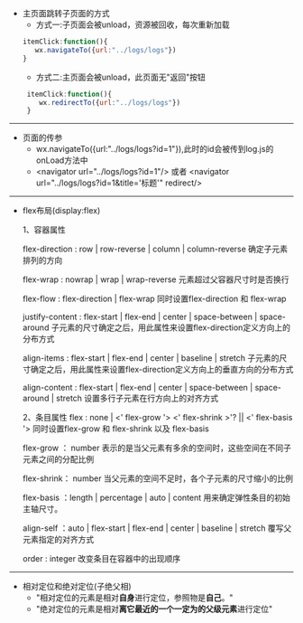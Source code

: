 - 主页面跳转子页面的方式
    - 方式一:子页面会被unload，资源被回收，每次重新加载
     ```js
     itemClick:function(){
        wx.navigateTo({url:"../logs/logs"})
     }
    
     ```
    - 方式二:主页面会被unload，此页面无"返回"按钮
    ```js
     itemClick:function(){
        wx.redirectTo({url:"../logs/logs"})
     }

    ```
---
- 页面的传参
    - wx.navigateTo({url:"../logs/logs?id=1"}),此时的id会被传到log.js的onLoad方法中
    - \<navigator url="../logs/logs?id=1"/> 或者 \<navigator url="../logs/logs?id=1&title='标题'" redirect/>
    
---
- flex布局(display:flex)

    1、容器属性

    flex-direction : row | row-reverse | column | column-reverse
    确定子元素排列的方向

    flex-wrap : nowrap | wrap | wrap-reverse
    元素超过父容器尺寸时是否换行

    flex-flow : flex-direction | flex-wrap
    同时设置flex-direction 和 flex-wrap

    justify-content : flex-start | flex-end | center | space-between | space-around
    子元素的尺寸确定之后，用此属性来设置flex-direction定义方向上的分布方式

    align-items : flex-start | flex-end | center | baseline | stretch
    子元素的尺寸确定之后，用此属性来设置flex-direction定义方向上的垂直方向的分布方式

    align-content : flex-start | flex-end | center | space-between | space-around | stretch
    设置多行子元素在行方向上的对齐方式

    2、条目属性
    flex : none | <' flex-grow '> <' flex-shrink >'? || <' flex-basis '>
    同时设置flex-grow 和 flex-shrink 以及 flex-basis

    flex-grow ： number
    表示的是当父元素有多余的空间时，这些空间在不同子元素之间的分配比例

    flex-shrink： number
    当父元素的空间不足时，各个子元素的尺寸缩小的比例

    flex-basis ：length | percentage | auto | content
    用来确定弹性条目的初始主轴尺寸。

    align-self ：auto | flex-start | flex-end | center | baseline | stretch
    覆写父元素指定的对齐方式

    order : integer
    改变条目在容器中的出现顺序
---
- 相对定位和绝对定位(子绝父相)
    - "相对定位的元素是相对**自身**进行定位，参照物是**自己**。"
    - "绝对定位的元素是相对**离它最近的一个一定为的父级元素**进行定位"
